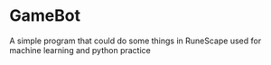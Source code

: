 # GameBot
A simple program that could do some things in RuneScape used for machine learning and python practice
